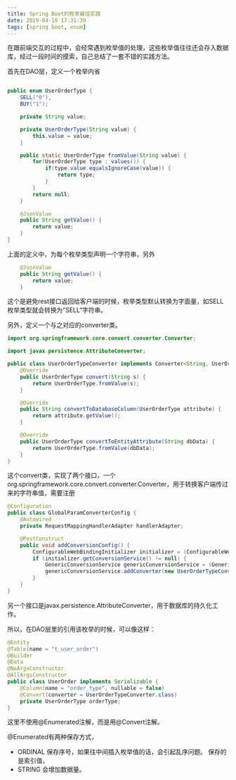 ```yaml
---
title: Spring Boot的枚举最佳实践
date: 2019-04-18 17:31:39
tags: [spring boot, enum]
---
```


在跟前端交互的过程中，会经常遇到枚举值的处理，这些枚举值往往还会存入数据库，经过一段时间的摸索，自己总结了一套不错的实践方法。

首先在DAO层，定义一个枚举内省
```java

public enum UserOrderType {
    SELL("0"),
    BUY("1");

    private String value;

    private UserOrderType(String value) {
        this.value = value;
    }

    public static UserOrderType fromValue(String value) {
        for(UserOrderType type : values()) {
            if(type.value.equalsIgnoreCase(value)) {
                return type;
            }
        }
        return null;
    }

    @JsonValue
    public String getValue() {
        return value;
    }
}
```

上面的定义中，为每个枚举类型声明一个字符串，另外
```java
    @JsonValue
    public String getValue() {
        return value;
    }
```
这个是避免rest接口返回给客户端的时候，枚举类型默认转换为字面量，如SELL枚举类型就会转换为”SELL“字符串。

另外，定义一个与之对应的converter类。
```java
import org.springframework.core.convert.converter.Converter;

import javax.persistence.AttributeConverter;

public class UserOrderTypeConverter implements Converter<String, UserOrderType>, AttributeConverter<UserOrderType, String> {
    @Override
    public UserOrderType convert(String s) {
        return UserOrderType.fromValue(s);
    }

    @Override
    public String convertToDatabaseColumn(UserOrderType attribute) {
        return attribute.getValue();
    }

    @Override
    public UserOrderType convertToEntityAttribute(String dbData) {
        return UserOrderType.fromValue(dbData);
    }
}
```
这个convert类，实现了两个接口，一个org.springframework.core.convert.converter.Converter，用于转换客户端传过来的字符串值，需要注册
```java
@Configuration
public class GlobalParamConverterConfig {
    @Autowired
    private RequestMappingHandlerAdapter handlerAdapter;

    @PostConstruct
    public void addConversionConfig() {
        ConfigurableWebBindingInitializer initializer = (ConfigurableWebBindingInitializer)handlerAdapter.getWebBindingInitializer();
        if (initializer.getConversionService() != null) {
            GenericConversionService genericConversionService = (GenericConversionService)initializer.getConversionService();
            genericConversionService.addConverter(new UserOrderTypeConverter());
        }
    }
}
```

另一个接口是javax.persistence.AttributeConverter，用于数据库的持久化工作。

所以，在DAO层里的引用该枚举的时候，可以像这样：
```java
@Entity
@Table(name = "t_user_order")
@Builder
@Data
@NoArgsConstructor
@AllArgsConstructor
public class UserOrder implements Serializable {
    @Column(name = "order_type", nullable = false)
    @Convert(converter = UserOrderTypeConverter.class)
    private UserOrderType orderType;
}
```

这里不使用@Enumerated注解，而是用@Convert注解。

@Enumerated有两种保存方式，
- ORDINAL 保存序号，如果往中间插入枚举值的话，会引起乱序问题。
保存的是索引值， 
- STRING 会增加数据量。

